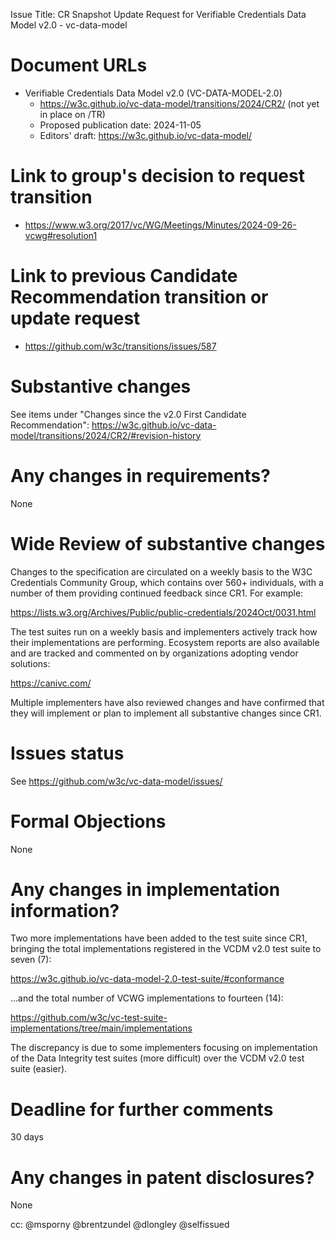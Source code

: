 Issue Title: CR Snapshot Update Request for Verifiable Credentials Data Model v2.0 - vc-data-model

# Document URLs

- Verifiable Credentials Data Model v2.0 (VC-DATA-MODEL-2.0)
  - https://w3c.github.io/vc-data-model/transitions/2024/CR2/ (not yet in place on /TR)
  - Proposed publication date: 2024-11-05
  - Editors' draft: https://w3c.github.io/vc-data-model/

# Link to group's decision to request transition

- https://www.w3.org/2017/vc/WG/Meetings/Minutes/2024-09-26-vcwg#resolution1

# Link to previous Candidate Recommendation transition or update request

- https://github.com/w3c/transitions/issues/587

# Substantive changes

See items under "Changes since the v2.0 First Candidate Recommendation": https://w3c.github.io/vc-data-model/transitions/2024/CR2/#revision-history

# Any changes in requirements?

None

# Wide Review of substantive changes

Changes to the specification are circulated on a weekly basis to the W3C Credentials Community Group, which contains over 560+ individuals, with a number of them providing continued feedback since CR1. For example:

https://lists.w3.org/Archives/Public/public-credentials/2024Oct/0031.html

The test suites run on a weekly basis and implementers actively track how their implementations are performing. Ecosystem reports are also available and are tracked and commented on by organizations adopting vendor solutions: 

https://canivc.com/

Multiple implementers have also reviewed changes and have confirmed that they will implement or plan to implement all substantive changes since CR1. 

# Issues status

See https://github.com/w3c/vc-data-model/issues/

# Formal Objections

None

# Any changes in implementation information?

Two more implementations have been added to the test suite since CR1, bringing the total implementations registered in the VCDM v2.0 test suite to seven (7):

https://w3c.github.io/vc-data-model-2.0-test-suite/#conformance

...and the total number of VCWG implementations to fourteen (14): 

https://github.com/w3c/vc-test-suite-implementations/tree/main/implementations

The discrepancy is due to some implementers focusing on implementation of the Data Integrity test suites (more difficult) over the VCDM v2.0 test suite (easier).

# Deadline for further comments

30 days

# Any changes in patent disclosures?

None


cc: @msporny @brentzundel @dlongley @selfissued

